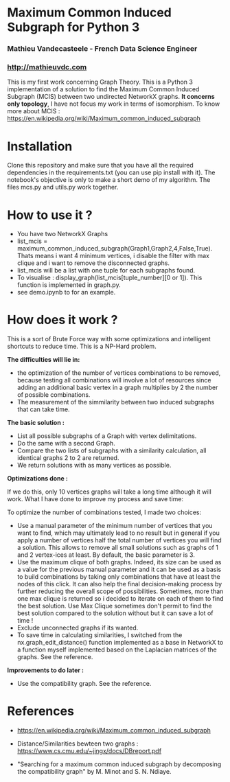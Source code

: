 # Maximum Common Induced Subgraph for Python 3
### Mathieu Vandecasteele - French Data Science Engineer
### http://mathieuvdc.com

This is my first work concerning Graph Theory.
This is a Python 3 implementation of a solution to find the Maximum Common Induced Subgraph (MCIS) between two undirected NetworkX graphs. **It concerns only topology**, I have not focus my work in terms of isomorphism.
To know more about MCIS : https://en.wikipedia.org/wiki/Maximum_common_induced_subgraph

# Installation

Clone this repository and make sure that you have all the required dependencies in the requirements.txt (you can use pip install with it). The notebook's objective is only to make a short demo of my algorithm. The files mcs.py and utils.py work together.

# How to use it ? 

* You have two NetworkX Graphs
* list_mcis = maximum_common_induced_subgraph(Graph1,Graph2,4,False,True). Thats means i want 4 minimum vertices, i disable the filter with max clique and i want to remove the disconnected graphs.
* list_mcis will be a list with one tuple for each subgraphs found.
* To visualise : display_graph(list_mcis[tuple_number][0 or 1]). This function is implemented in graph.py.
* see demo.ipynb to for an example.

# How does it work ?

This is a sort of Brute Force way with some optimizations and intelligent shortcuts to reduce time. This is a NP-Hard problem.

**The difficulties will lie in:**

* the optimization of the number of vertices combinations to be removed, because testing all combinations will involve a lot of resources since adding an additional basic vertex in a graph multiplies by 2 the number of possible combinations.
* The measurement of the simmilarity between two induced subgraphs that can take time.

**The basic solution :**
* List all possible subgraphs of a Graph with vertex delimitations.
* Do the same with a second Graph.
* Compare the two lists of subgraphs with a similarity calculation, all identical graphs 2 to 2 are returned.
* We return solutions with as many vertices as possible.

**Optimizations done :**

If we do this, only 10 vertices graphs will take a long time although it will work. What I have done to improve my process and save time:

To optimize the number of combinations tested, I made two choices:

* Use a manual parameter of the minimum number of vertices that you want to find, which may ultimately lead to no result but in general if you apply a number of vertices half the total number of vertices you will find a solution. This allows to remove all small solutions such as graphs of 1 and 2 vertex-ices at least. By default, the basic parameter is 3.
* Use the maximum clique of both graphs. Indeed, its size can be used as a value for the previous manual parameter and it can be used as a basis to build combinations by taking only combinations that have at least the nodes of this click. It can also help the final decision-making process by further reducing the overall scope of possibilities. Sometimes, more than one max clique is returned so i decided to iterate on each of them to find the best solution. Use Max Clique sometimes don't permit to find the best solution compared to the solution without but it can save a lot of time !
* Exclude unconnected graphs if its wanted.
* To save time in calculating similarities, I switched from the nx.graph_edit_distance() function implemented as a base in NetworkX to a function myself implemented based on the Laplacian matrices of the graphs. See the reference.

**Improvements to do later :**

* Use the compatibility graph. See the reference.

# References

* https://en.wikipedia.org/wiki/Maximum_common_induced_subgraph

* Distance/Similarities bewteen two graphs : https://www.cs.cmu.edu/~jingx/docs/DBreport.pdf

* "Searching for a maximum common induced subgraph by decomposing the compatibility graph" by M. Minot and S. N. Ndiaye.
